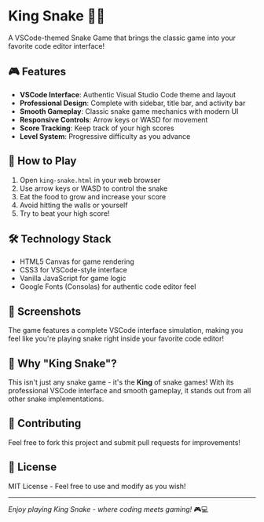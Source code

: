 # King Snake 🐍👑

A VSCode-themed Snake Game that brings the classic game into your favorite code editor interface!

## 🎮 Features

- **VSCode Interface**: Authentic Visual Studio Code theme and layout
- **Professional Design**: Complete with sidebar, title bar, and activity bar
- **Smooth Gameplay**: Classic snake game mechanics with modern UI
- **Responsive Controls**: Arrow keys or WASD for movement
- **Score Tracking**: Keep track of your high scores
- **Level System**: Progressive difficulty as you advance

## 🚀 How to Play

1. Open `king-snake.html` in your web browser
2. Use arrow keys or WASD to control the snake
3. Eat the food to grow and increase your score
4. Avoid hitting the walls or yourself
5. Try to beat your high score!

## 🛠️ Technology Stack

- HTML5 Canvas for game rendering
- CSS3 for VSCode-style interface
- Vanilla JavaScript for game logic
- Google Fonts (Consolas) for authentic code editor feel

## 📸 Screenshots

The game features a complete VSCode interface simulation, making you feel like you're playing snake right inside your favorite code editor!

## 🎯 Why "King Snake"?

This isn't just any snake game - it's the **King** of snake games! With its professional VSCode interface and smooth gameplay, it stands out from all other snake implementations.

## 🤝 Contributing

Feel free to fork this project and submit pull requests for improvements!

## 📄 License

MIT License - Feel free to use and modify as you wish!

---

*Enjoy playing King Snake - where coding meets gaming!* 🎮💻